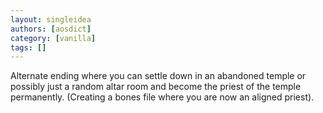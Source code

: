 ```yaml
---
layout: singleidea
authors: [aosdict]
category: [vanilla]
tags: []
---
```

Alternate ending where you can settle down in an abandoned temple or possibly just a random altar room and become the priest of the temple permanently. (Creating a bones file where you are now an aligned priest).

